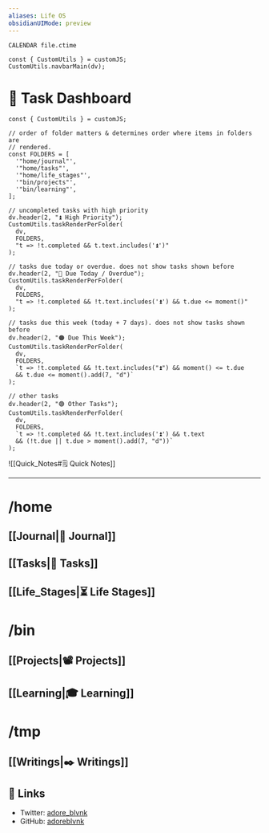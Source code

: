 ```yaml
---
aliases: Life OS
obsidianUIMode: preview
---
```


```dataview
CALENDAR file.ctime
```

```dataviewjs
const { CustomUtils } = customJS;
CustomUtils.navbarMain(dv);
```

# 📝 Task Dashboard

<!-- Task Dashboard: Each category is ordered by importance and does not show tasks shown in the previous category. -->

```dataviewjs
const { CustomUtils } = customJS;

// order of folder matters & determines order where items in folders are
// rendered.
const FOLDERS = [
  '"home/journal"',
  '"home/tasks"',
  '"home/life_stages"',
  '"bin/projects"',
  '"bin/learning"',
];

// uncompleted tasks with high priority
dv.header(2, "⏫ High Priority");
CustomUtils.taskRenderPerFolder(
  dv,
  FOLDERS,
  "t => !t.completed && t.text.includes('⏫')"
);

// tasks due today or overdue. does not show tasks shown before
dv.header(2, "🔴 Due Today / Overdue");
CustomUtils.taskRenderPerFolder(
  dv,
  FOLDERS,
  "t => !t.completed && !t.text.includes('⏫') && t.due <= moment()"
);

// tasks due this week (today + 7 days). does not show tasks shown before
dv.header(2, "🟠 Due This Week");
CustomUtils.taskRenderPerFolder(
  dv,
  FOLDERS,
  `t => !t.completed && !t.text.includes("⏫") && moment() <= t.due
  && t.due <= moment().add(7, "d")`
);

// other tasks
dv.header(2, "🟢 Other Tasks");
CustomUtils.taskRenderPerFolder(
  dv,
  FOLDERS,
  `t => !t.completed && !t.text.includes('⏫') && t.text
  && (!t.due || t.due > moment().add(7, "d"))`
);
```

![[Quick_Notes#🗒️ Quick Notes]]

---

# /home

<!-- /home: Personal items. -->

## [[Journal|📓 Journal]]

## [[Tasks|📝 Tasks]]

## [[Life_Stages|⏳ Life Stages]]
  
# /bin

<!-- /bin: Projects are like binaries that get executed by the user. May not always be active, hence its separate category. -->

## [[Projects|📽️ Projects]]

## [[Learning|🎓 Learning]]

# /tmp

<!-- /tmp: Optional files that can be deleted if unnecessary. -->

## [[Writings|✒️ Writings]]

## 🔗 Links

- Twitter: [adore_blvnk](https://twitter.com/adore_blvnk)
- GitHub: [adoreblvnk](https://github.com/adoreblvnk)
